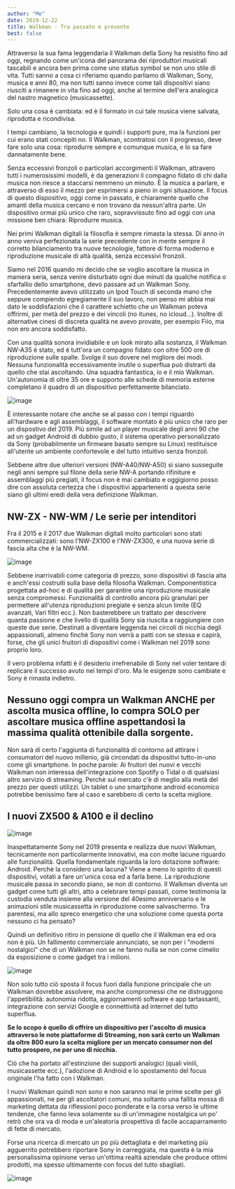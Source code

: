 ```yaml
---
author: "Me"
date: 2019-12-22
title: Walkman - Tra passato e presente
best: false
---
```


Attraverso la sua fama leggendaria il Walkman della Sony ha resistito fino ad oggi, regnando come un'icona del panorama dei riproduttori musicali tascabili e ancora ben prima come uno status symbol se non uno stile di vita.
Tutti sanno a cosa ci riferiamo quando parliamo di Walkman, Sony, musica e anni 80, ma non tutti sanno invece come tali dispositivi siano riusciti a rimanere in vita fino ad oggi, anche al termine dell'era analogica del nastro magnetico (musicassette). 

Solo una cosa è cambiata: ed è il formato in cui tale musica viene salvata, riprodotta e ricondivisa. 

I tempi cambiano, la tecnologia e quindi i supporti pure, ma la funzioni per cui erano stati concepiti no. 
Il Walkman, scontratosi con il progresso, deve fare solo una cosa: riprodurre sempre e comunque musica, e lo sa fare dannatamente bene.

Senza eccessivi fronzoli o particolari accorgimenti il Walkman, attravero tutti i numerosissimi modelli, è da generazioni il compagno fidato di chi dalla musica non riesce a staccarsi nemmeno un minuto. È la musica a parlare, e attraverso di esso il mezzo per esprimersi a pieno in ogni situazione. Il focus di questo dispositivo, oggi come in passato, è chiaramente quello che amanti della musica cercano e non trovano da nessun'altra parte. Un dispositivo ormai più unico che raro, sopravvissuto fino ad oggi con una missione ben chiara: Riprodurre musica.

Nei primi Walkman digitali la filosofia è sempre rimasta la stessa. Di anno in anno veniva perfezionata la serie precedente con in mente sempre il corretto bilanciamento tra nuove tecnologie, fattore di forma moderno e riproduzione musicale di altà qualità, senza eccessivi fronzoli.

Siamo nel 2016 quando mi decido che se voglio ascoltare la musica in maniera seria, senza venire disturbato ogni due minuti da qualche notifica o sfarfallio dello smartphone, devo passare ad un Walkman Sony.
Precedentemente avevo utilizzato un Ipod Touch di seconda mano che seppure compiendo egregiamente il suo lavoro, non penso mi abbia mai dato le soddisfazioni che il carattere schietto che un Walkman poteva offrirmi, per metà del prezzo e dei vincoli (no itunes, no icloud...).
Inoltre di alternative cinesi di discreta qualità ne avevo provate, per esempio Fiio, ma non ero ancora soddisfatto.
 
Con una qualità sonora invidiabile e un look mirato alla sostanza, il Walkman NW-A35 è stato, ed è tutt'ora un compagno fidato con oltre 500 ore di riproduzione sulle spalle. Svolge il suo dovere nel migliore dei modi. Nessuna funzionalità eccessivamente inutile o superflua può distrarti da quello che stai ascoltando. Una squadra fantastica, io e il mio Walkman. Un'autonomia di oltre 35 ore e supporto alle schede di memoria esterne completano il quadro di un dispositivo perfettamente bilanciato.

![image](/img/walkman1.jpg)

È interessante notare che anche se al passo con i tempi riguardo all'hardware e agli assemblaggi, il software montato è più unico che raro per un dispostivo del 2019. Più simile ad un player musicale degli anni 90 che ad un gadget Android di dubbio gusto, il sistema operativo personalizzato da Sony (probabilmente un firmware basato sempre su Linux) restituisce all'utente un ambiente confortevole e del tutto intuitivo senza fronzoli.

Sebbene altre due ulteriori versioni (NW-A40/NW-A50) si siano susseguite negli anni sempre sul filone della serie NW-A portando rifiniture e assemblaggi più pregiati, il focus non è mai cambiato e oggigiorno posso dire con assoluta certezza che i dispositivi appartenenti a questa serie siano gli ultimi eredi della vera definizione Walkman.


## NW-ZX - NW-WM / Le serie per intenditori

Fra il 2015 e il 2017 due Walkman digitali molto particolari sono stati commercializzati: sono l'NW-ZX100 e l'NW-ZX300, e una nuova serie di fascia alta che è la NW-WM.

![image](/img/walkman2.jpg)

Sebbene inarrivabili come categoria di prezzo, sono dispositivi di fascia alta e anch'essi costruiti sulla base della filosofia Walkman. Componentistica progettata ad-hoc e di qualità per garantire una riproduzione musicale senza compromessi. Funzionalità di controllo ancora più granulari per permettere all'utenza riproduzioni pregiate e senza alcun limite (EQ avanzati, Vari filtri ecc.). Non basterebbere un trattato per descrivere quanta passione e che livello di qualità Sony sia riuscita a raggiungiere con queste due serie. Destinati a diventare leggenda nei circoli di nicchia degli appassionati, almeno finchè Sony non verrà a patti con se stessa e capirà, forse, che gli unici fruitori di dispositivi come i Walkman nel 2019 sono proprio loro. 

Il vero problema infatti è il desiderio irrefrenabile di Sony nel voler tentare di replicare il successo avuto nei tempi d'oro. Ma le esigenze sono cambiate e Sony è rimasta indietro.

## Nessuno oggi compra un Walkman ANCHE per ascolta musica offline, lo compra SOLO per ascoltare musica offline aspettandosi la massima qualità ottenibile dalla sorgente. 

Non sarà di certo l'aggiunta di funzionalità di contorno ad attirare i consumatori del nuovo millenio, già circondati da dispositivi tutto-in-uno come gli smartphone.
In poche parole: Ai fruitori dei nuovi e vecchi Walkman non interessa dell'integrazione con Spotify o Tidal o di qualsiasi altro servizio di streaming. Perchè sul mercato c'è di meglio alla metà del prezzo per questi utilizzi.
Un tablet o uno smartphone android economico potrebbe benissimo fare al caso e sarebbero di certo la scelta migliore.

## I nuovi ZX500 & A100 e il declino

![image](/img/walkman3.jpg)

Inaspettatamente Sony nel 2019 presenta e realizza due nuovi Walkman, tecnicamente non particolarmente innovativi, ma con molte lacune riguardo alle funzionalità. Quella fondamentale riguarda la loro dotazione software: Android.
Perchè la considero una lacuna?
Viene a meno lo spirito di questi dispositivi, votati a fare un'unica cosa ed a farla bene. La riproduzione musicale passa in secondo piano, se non di contorno. Il Walkman diventa un gadget come tutti gli altri, atto a celebrare tempi passati, come testimonia la custodia venduta insieme alla versione del 40esimo anniversario e le animazioni stile musicassetta in riproduzione come salvaschermo. Tra parentesi, ma allo spreco energetico che una soluzione come questa porta nessuno ci ha pensato?

Quindi un definitivo ritiro in pensione di quello che il Walkman era ed ora non è più. Un fallimento commerciale annunciato, se non per i "moderni nostalgici" che di un Walkman non se ne fanno nulla se non come cimelio da esposizione o come gadget tra i milioni.

![image](/img/walkman4.jpg)

Non solo tutto ciò sposta il focus fuori dalla funzione principale che un Walkman dovrebbe assolvere, ma anche compromessi che ne distruggono l'appetibilità: autonomia ridotta, aggiornamenti software e app tartassanti, integrazione con servizi Google e connettività ad internet del tutto superflua. 

**Se lo scopo è quello di offrire un dispositivo per l'ascolto di musica attraverso le note piattaforme di Streaming, non sarà certo un Walkman da oltre 800 euro la scelta migliore per un mercato consumer non del tutto prospero, ne per uno di nicchia.**

Ciò che ha portato all'estinzione dei supporti analogici (quali vinili, musicassette ecc.), l'adozione di Android e lo spostamento del focus originale l'ha fatto con i Walkman.

I nuovi Walkman quindi non sono e non saranno mai le prime scelte per gli appassionati, ne per gli ascoltatori comuni, ma soltanto una fallita mossa di marketing dettata da riflessioni poco ponderate e la corsa verso le ultime tendenze, che fanno leva solamente su di un'immagine nostalgica un po' retrò che ora va di moda e un'aleatoria prospettiva di facile accaparramento di fette di mercato.  

Forse una ricerca di mercato un po più dettagliata e del marketing più agguerrito potrebbero riportare Sony in carreggiata, ma questa è la mia personalissima opinione verso un'ottima realtà aziendale che produce ottimi prodotti, ma spesso ultimamente con focus del tutto sbagliati.

![image](/img/walkman5.jpg)



 
